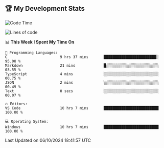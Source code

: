 ## 🏆 My Development Stats

<!--START_SECTION:waka-->
![Code Time](http://img.shields.io/badge/Code%20Time-451%20hrs%2040%20mins-blue)

![Lines of code](https://img.shields.io/badge/From%20Hello%20World%20I%27ve%20Written-129.5%20thousand%20lines%20of%20code-blue)

📊 **This Week I Spent My Time On** 

```text
💬 Programming Languages: 
C                        9 hrs 37 mins       ████████████████████████░   95.08 % 
Markdown                 21 mins             █░░░░░░░░░░░░░░░░░░░░░░░░   03.55 % 
TypeScript               4 mins              ░░░░░░░░░░░░░░░░░░░░░░░░░   00.75 % 
JSON                     2 mins              ░░░░░░░░░░░░░░░░░░░░░░░░░   00.49 % 
Text                     0 secs              ░░░░░░░░░░░░░░░░░░░░░░░░░   00.07 % 

🔥 Editors: 
VS Code                  10 hrs 7 mins       █████████████████████████   100.00 % 

💻 Operating System: 
Windows                  10 hrs 7 mins       █████████████████████████   100.00 % 
```


 Last Updated on 06/10/2024 18:41:57 UTC
<!--END_SECTION:waka-->
